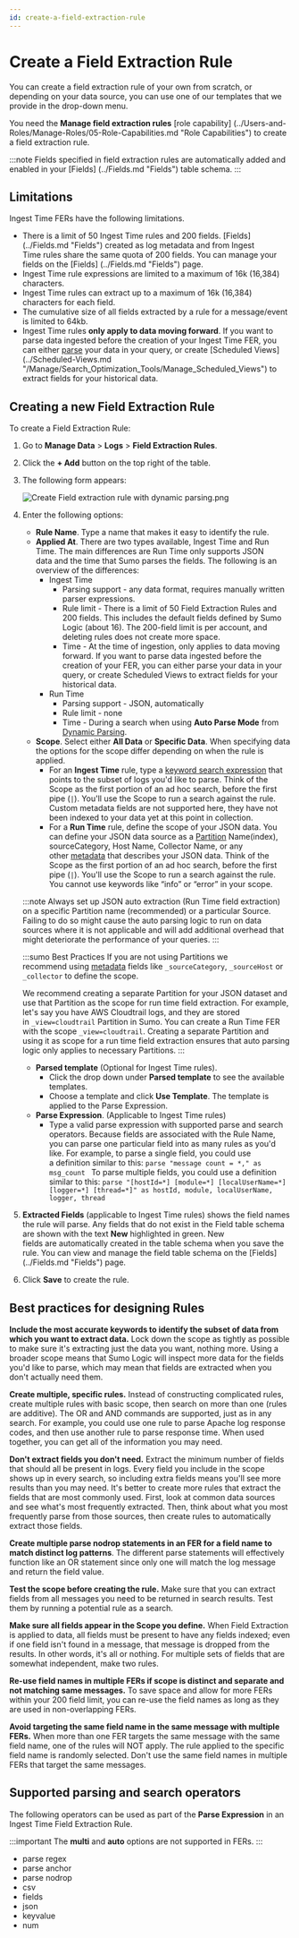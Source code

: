 ```yaml
---
id: create-a-field-extraction-rule
---
```


# Create a Field Extraction Rule

You can create a field extraction rule of your own from scratch, or depending on your data source, you can use one of our templates that we provide in the drop-down menu.

You need the **Manage field extraction rules** [role capability] (../Users-and-Roles/Manage-Roles/05-Role-Capabilities.md "Role Capabilities") to create a field extraction rule.

:::note
Fields specified in field extraction rules are automatically added and enabled in your [Fields] (../Fields.md "Fields") table schema.
:::

## Limitations

Ingest Time FERs have the following limitations.

* There is a limit of 50 Ingest Time rules and 200 fields. [Fields] (../Fields.md "Fields") created as log metadata and from Ingest Time rules share the same quota of 200 fields. You can manage your fields on the [Fields] (../Fields.md "Fields") page.
* Ingest Time rule expressions are limited to a maximum of 16k (16,384) characters.
* Ingest Time rules can extract up to a maximum of 16k (16,384) characters for each field.
* The cumulative size of all fields extracted by a rule for a message/event is limited to 64kb.
* Ingest Time rules **only apply to data moving forward**. If you want to parse data ingested before the creation of your Ingest Time FER, you can either [parse](/docs/search/search-query-language/parse-operators) your data in your query, or create [Scheduled Views] (../Scheduled-Views.md "/Manage/Search_Optimization_Tools/Manage_Scheduled_Views") to extract fields for your historical data.  

## Creating a new Field Extraction Rule

To create a Field Extraction Rule:

1. Go to **Manage Data** \> **Logs** \> **Field Extraction Rules**.
1. Click the **+ Add** button on the top right of the table.
1. The following form appears:

    ![Create Field extraction rule with dynamic parsing.png](/img/field-extraction-rules/create-fer.png)

1. Enter the following options: 

    * **Rule Name**. Type a name that makes it easy to identify the rule.
    * **Applied At**. There are two types available, Ingest Time and Run Time. The main differences are Run Time only supports JSON data and the time that Sumo parses the fields. The following is an overview of the differences:
      * Ingest Time
        * Parsing support - any data format, requires manually written parser expressions.
        * Rule limit - There is a limit of 50 Field Extraction Rules and 200 fields. This includes the default fields defined by Sumo Logic (about 16). The 200-field limit is per account, and deleting rules does not create more space.
        * Time - At the time of ingestion, only applies to data moving forward. If you want to parse data ingested before the creation of your FER, you can either parse your data in your query, or create Scheduled Views to extract fields for your historical data.
      * Run Time
        * Parsing support - JSON, automatically
        * Rule limit - none
        * Time - During a search when using **Auto Parse Mode** from [Dynamic Parsing](../../search/get-started-with-search/build-search/dynamic-parsing.md).
   * **Scope**. Select either **All Data** or **Specific Data**. When specifying data the options for the scope differ depending on when the rule is applied.
     * For an **Ingest Time** rule, type a [keyword search expression](../../search/get-started-with-search/build-search/keyword-search-expressions.md) that points to the subset of logs you'd like to parse. Think of the Scope as the first portion of an ad hoc search, before the first pipe (`|`). You'll use the Scope to run a search against the rule. Custom metadata fields are not supported here, they have not been indexed to your data yet at this point in collection.
     * For a **Run Time** rule, define the scope of your JSON data. You can define your JSON data source as a [Partition](../partitions-and-data-tiers/about-partitions.md) Name(index), sourceCategory, Host Name, Collector Name, or any other [metadata](../../search/get-started-with-search/search-basics/built-in-metadata.md) that describes your JSON data. Think of the Scope as the first portion of an ad hoc search, before the first pipe (`|`). You'll use the Scope to run a search against the rule. You cannot use keywords like “info” or “error” in your scope.

    :::note
    Always set up JSON auto extraction (Run Time field extraction) on a specific Partition name (recommended) or a particular Source. Failing to do so might cause the auto parsing logic to run on data sources where it is not applicable and will add additional overhead that might deteriorate the performance of your queries.
    :::

    :::sumo Best Practices
    If you are not using Partitions we recommend using [metadata](../../search/get-started-with-search/search-basics/built-in-metadata.md) fields like `_sourceCategory`, `_sourceHost` or `_collector` to define the scope.
    
    We recommend creating a separate Partition for your JSON dataset and use that Partition as the scope for run time field extraction. For example, let's say you have AWS Cloudtrail logs, and they are stored in `_view=cloudtrail` Partition in Sumo. You can create a Run Time FER with the scope `_view=cloudtrail`. Creating a separate Partition and using it as scope for a run time field extraction ensures that auto parsing logic only applies to necessary Partitions.
    :::

   * **Parsed template** (Optional for Ingest Time rules).
     * Click the drop down under **Parsed template** to see the available templates.
     * Choose a template and click **Use Template**. The template is applied to the Parse Expression.
   * **Parse Expression**. (Applicable to Ingest Time rules)
     * Type a valid parse expression with supported parse and search operators. Because fields are associated with the Rule Name, you can parse one particular field into as many rules as you'd like. For example, to parse a single field, you could use a definition similar to this: `parse "message count = *," as msg_count ` To parse multiple fields, you could use a definition similar to this: `parse "[hostId=*] [module=*] [localUserName=*] [logger=*] [thread=*]" as hostId, module, localUserName, logger, thread`

1. **Extracted Fields** (applicable to Ingest Time rules) shows the field names the rule will parse. Any fields that do not exist in the Field table schema are shown with the text **New** highlighted in green. New fields are automatically created in the table schema when you save the rule. You can view and manage the field table schema on the [Fields] (../Fields.md "Fields") page.
1. Click **Save** to create the rule.

## Best practices for designing Rules

**Include the most accurate keywords to identify the subset of data from which you want to extract data.** Lock down the scope as tightly as possible to make sure it's extracting just the data you want, nothing more. Using a broader scope means that Sumo Logic will inspect more data for the fields you'd like to parse, which may mean that fields are extracted when you don't actually need them.

**Create multiple, specific rules.** Instead of constructing complicated rules, create multiple rules with basic scope, then search on more than one (rules are additive). The OR and AND commands are supported, just as in any search. For example, you could use one rule to parse Apache log response codes, and then use another rule to parse response time. When used together, you can get all of the information you may need.

**Don't extract fields you don't need.** Extract the minimum number of fields that should all be present in logs. Every field you include in the scope shows up in every search, so including extra fields means you'll see more results than you may need. It's better to create more rules that extract the fields that are most commonly used. First, look at common data sources and see what's most frequently extracted. Then, think about what you most frequently parse from those sources, then create rules to automatically extract those fields.

**Create multiple parse nodrop statements in an FER for a field name to match distinct log patterns**. The different parse statements will effectively function like an OR statement since only one will match the log message and return the field value.

**Test the scope before creating the rule.** Make sure that you can extract fields from all messages you need to be returned in search results. Test them by running a potential rule as a search.

**Make sure all fields appear in the Scope you define.** When Field Extraction is applied to data, all fields must be present to have any fields indexed; even if one field isn't found in a message, that message is dropped from the results. In other words, it's all or nothing. For multiple sets of fields that are somewhat independent, make two rules.

**Re-use field names in multiple FERs if scope is distinct and separate and not matching same messages.** To save space and allow for more FERs within your 200 field limit, you can re-use the field names as long as they are used in non-overlapping FERs. 

**Avoid targeting the same field name in the same message with multiple FERs.** When more than one FER targets the same message with the same field name, one of the rules will NOT apply. The rule applied to the specific field name is randomly selected. Don't use the same field names in multiple FERs that target the same messages.

## Supported parsing and search operators

The following operators can be used as part of the **Parse Expression** in an Ingest Time Field Extraction Rule.

:::important
The **multi** and **auto** options are not supported in FERs.
:::

* parse regex
* parse anchor
* parse nodrop
* csv
* fields
* json
* keyvalue
* num

